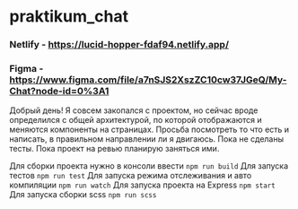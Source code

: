 # praktikum_chat

### Netlify - https://lucid-hopper-fdaf94.netlify.app/ ###
### Figma - https://www.figma.com/file/a7nSJS2XszZC10cw37JGeQ/My-Chat?node-id=0%3A1 ###

Добрый день!
Я совсем закопался с проектом, но сейчас вроде определился с общей архитектурой, по которой отображаются и меняются 
компоненты на страницах. Просьба посмотреть то что есть и написать, в правильном направлении ли я двигаюсь.
Пока не сделаны тесты. Пока проект на ревью планирую заняться ими.

Для сборки проекта нужно в консоли ввести `npm run build`
Для запуска тестов `npm run test`
Для запуска режима отслеживания и авто компиляции `npm run watch`
Для запуска проекта на Express `npm start`
Для запуска сборки scss `npm run scss`

